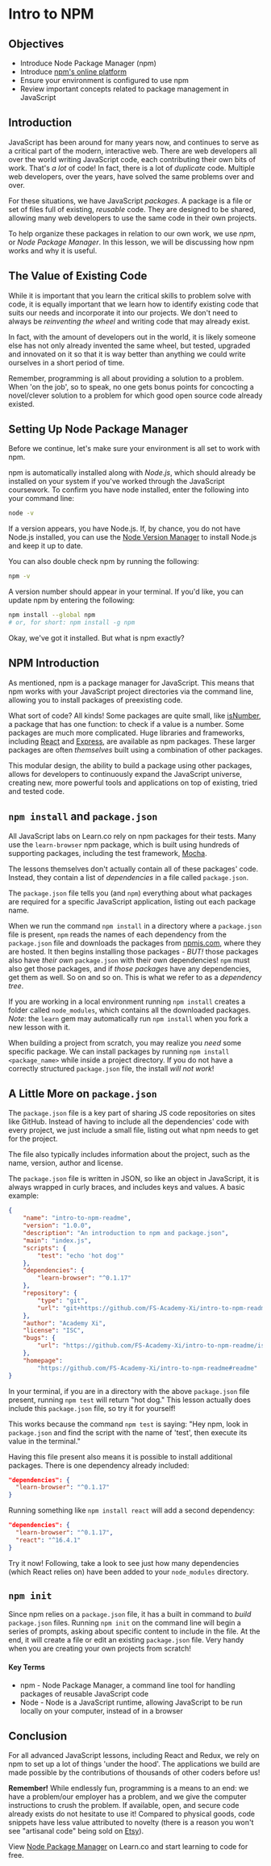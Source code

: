 # Intro to NPM

## Objectives

- Introduce Node Package Manager (npm)
- Introduce [npm's online platform][npmjs]
- Ensure your environment is configured to use npm
- Review important concepts related to package management in JavaScript

## Introduction

JavaScript has been around for many years now, and continues to serve as a
critical part of the modern, interactive web. There are web developers all over
the world writing JavaScript code, each contributing their own bits of work.
That's _a lot_ of code! In fact, there is a lot of _duplicate_ code. Multiple
web developers, over the years, have solved the same problems over and over.

For these situations, we have JavaScript _packages_. A package is a file or set
of files full of existing, _reusable_ code. They are designed to be shared,
allowing many web developers to use the same code in their own projects.

To help organize these packages in relation to our own work, we use _npm_, or
_Node Package Manager_. In this lesson, we will be discussing how npm works and
why it is useful.

## The Value of Existing Code

While it is important that you learn the critical skills to problem solve with
code, it is equally important that we learn how to identify existing code that
suits our needs and incorporate it into our projects. We don't need to always be
_reinventing the wheel_ and writing code that may already exist.

In fact, with the amount of developers out in the world, it is likely someone
else has not only already invented the same wheel, but tested, upgraded and
innovated on it so that it is way better than anything we could write ourselves
in a short period of time.

Remember, programming is all about providing a solution to a problem. When 'on
the job', so to speak, no one gets bonus points for concocting a novel/clever
solution to a problem for which good open source code already existed.

## Setting Up Node Package Manager

Before we continue, let's make sure your environment is all set to work with
npm.

npm is automatically installed along with _Node.js_, which should already be
installed on your system if you've worked through the JavaScript coursework. To
confirm you have node installed, enter the following into your command line:

```sh
node -v
```

If a version appears, you have Node.js. If, by chance, you do not have Node.js
installed, you can use the [Node Version Manager][nvm] to install Node.js and
keep it up to date.

You can also double check npm by running the following:

```sh
npm -v
```

A version number should appear in your terminal. If you'd like, you can update
npm by entering the following:

```sh
npm install --global npm
# or, for short: npm install -g npm
```

Okay, we've got it installed. But what is npm exactly?

## NPM Introduction

As mentioned, npm is a package manager for JavaScript. This means that npm works
with your JavaScript project directories via the command line, allowing you to
install packages of preexisting code.

What sort of code? All kinds! Some packages are quite small, like
[isNumber][isnumber], a package that has one function: to check if a value is a
number. Some packages are much more complicated. Huge libraries and frameworks,
including [React][react] and [Express][expjs], are available as npm packages.
These larger packages are often _themselves_ built using a combination of other
packages.

This modular design, the ability to build a package using other packages, allows
for developers to continuously expand the JavaScript universe, creating new,
more powerful tools and applications on top of existing, tried and tested code.

## `npm install` and `package.json`

All JavaScript labs on Learn.co rely on npm packages for their tests. Many use the
`learn-browser` npm package, which is built using hundreds of supporting
packages, including the test framework, [Mocha][mocha].

The lessons themselves don't actually contain all of these packages' code.
Instead, they contain a list of _dependencies_ in a file called `package.json`.

The `package.json` file tells you (and `npm`) everything about what packages are
required for a specific JavaScript application, listing out each package name.

When we run the command `npm install` in a directory where a `package.json` file
is present, `npm` reads the names of each dependency from the `package.json`
file and downloads the packages from [npmjs.com][npmjs], where they are hosted.
It then begins installing those packages - _BUT!_ those packages also have
_their own_ `package.json` with their own dependencies! `npm` must also get
those packages, and if _those packages_ have any dependencies, get them as well.
So on and so on. This is what we refer to as a _dependency tree_.

If you are working in a local environment running `npm install` creates a folder
called `node_modules`, which contains all the downloaded packages. _Note_: the
`learn` gem may automatically run `npm install` when you fork a new lesson with
it.

When building a project from scratch, you may realize you _need_ some specific
package. We can install packages by running `npm install <package_name>` while
inside a project directory. If you do not have a correctly structured
`package.json` file, the install _will not work_!

## A Little More on `package.json`

The `package.json` file is a key part of sharing JS code repositories on sites
like GitHub. Instead of having to include all the dependencies' code with every
project, we just include a small file, listing out what npm needs to get for the
project.

The file also typically includes information about the project, such as the
name, version, author and license.

The `package.json` file is written in JSON, so like an object in JavaScript, it
is always wrapped in curly braces, and includes keys and values. A basic
example:

```json
{
	"name": "intro-to-npm-readme",
	"version": "1.0.0",
	"description": "An introduction to npm and package.json",
	"main": "index.js",
	"scripts": {
		"test": "echo 'hot dog'"
	},
	"dependencies": {
		"learn-browser": "^0.1.17"
	},
	"repository": {
		"type": "git",
		"url": "git+https://github.com/FS-Academy-Xi/intro-to-npm-readme.git"
	},
	"author": "Academy Xi",
	"license": "ISC",
	"bugs": {
		"url": "https://github.com/FS-Academy-Xi/intro-to-npm-readme/issues"
	},
	"homepage":
		"https://github.com/FS-Academy-Xi/intro-to-npm-readme#readme"
}
```

In your terminal, if you are in a directory with the above `package.json` file
present, running `npm test` will return "hot dog." This lesson actually does
include this `package.json` file, so try it for yourself!

This works because the command `npm test` is saying: "Hey npm, look in
`package.json` and find the script with the name of 'test', then execute its
value in the terminal."

Having this file present also means it is possible to install additional packages. There is one dependency already included:

```json
"dependencies": {
  "learn-browser": "^0.1.17"
}
```

Running something like `npm install react` will add a second dependency:

```json
"dependencies": {
  "learn-browser": "^0.1.17",
  "react": "^16.4.1"
}
```

Try it now! Following, take a look to see just how many dependencies (which
React relies on) have been added to your `node_modules` directory.

## `npm init`

Since npm relies on a `package.json` file, it has a built in command to _build_
`package.json` files. Running `npm init` on the command line will begin a series
of prompts, asking about specific content to include in the file. At the end, it
will create a file or edit an existing `package.json` file. Very handy when you
are creating your own projects from scratch!

#### Key Terms

- npm - Node Package Manager, a command line tool for handling packages of reusable JavaScript code
- Node - Node is a JavaScript runtime, allowing JavaScript to be run locally on your computer, instead of in a browser

## Conclusion

For all advanced JavaScript lessons, including React and Redux, we rely on npm
to set up a lot of things 'under the hood'. The applications we build are made
possible by the contributions of thousands of other coders before us!

**Remember!** While endlessly fun, programming is a means to an end: we have a
problem/our employer has a problem, and we give the computer instructions to
crush the problem. If available, open, and secure code already exists do not
hesitate to use it! Compared to physical goods, code snippets have less value
attributed to novelty (there is a reason you won't see "artisanal code" being
sold on [Etsy][etsy]).

[nvm]: https://github.com/creationix/nvm
[isnumber]: https://www.npmjs.com/package/isnumber
[react]: https://www.npmjs.com/package/react
[expjs]: https://expressjs.com/
[mocha]: https://mochajs.org/
[npmjs]: https://www.npmjs.com/
[etsy]: https://etsy.com

<p class='util--hide'>View <a href='https://learn.co/lessons/intro-to-npm-readme'>Node Package Manager</a> on Learn.co and start learning to code for free.</p>
